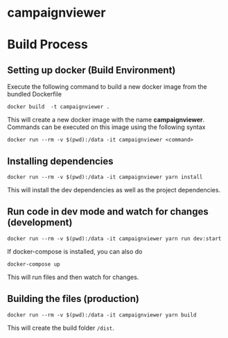 # campaignviewer

# Build Process

## Setting up docker (Build Environment)

Execute the following command to build a new docker image from the bundled Dockerfile

`docker build  -t campaignviewer .`

This will create a new docker image with the name **campaignviewer**.
Commands can be executed on this image using the following syntax

`docker run --rm -v $(pwd):/data -it campaignviewer <command>`

## Installing dependencies

`docker run --rm -v $(pwd):/data -it campaignviewer yarn install`

This will install the dev dependencies as well as the project dependencies.

## Run code in dev mode and watch for changes (development)

`docker run --rm -v $(pwd):/data -it campaignviewer yarn run dev:start`

If docker-compose is installed, you can also do

`docker-compose up`

This will run files and then watch for changes.

## Building the files (production)

`docker run --rm -v $(pwd):/data -it campaignviewer yarn build`

This will create the build folder `/dist`.
